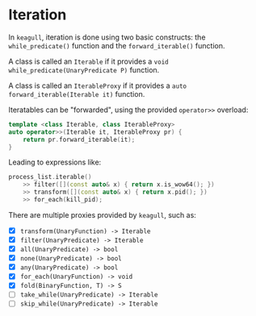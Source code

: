 # Iteration

In `keagull`, iteration is done using two basic constructs: the `while_predicate()` function and the `forward_iterable()` function.

A class is called an `Iterable` if it provides a `void while_predicate(UnaryPredicate P)` function.

A class is called an `IterableProxy` if it provides a `auto forward_iterable(Iterable it)` function.

Iteratables can be "forwarded", using the provided `operator>>` overload:

```cpp
template <class Iterable, class IterableProxy>
auto operator>>(Iterable it, IterableProxy pr) {
    return pr.forward_iterable(it);
}
```

Leading to expressions like:

```cpp
process_list.iterable()
    >> filter([](const auto& x) { return x.is_wow64(); })
    >> transform([](const auto& x) { return x.pid(); })
    >> for_each(kill_pid);
```

There are multiple proxies provided by `keagull`, such as:

* [X] `transform(UnaryFunction) -> Iterable`
* [X] `filter(UnaryPredicate) -> Iterable`
* [X] `all(UnaryPredicate) -> bool`
* [X] `none(UnaryPredicate) -> bool`
* [X] `any(UnaryPredicate) -> bool`
* [X] `for_each(UnaryFunction) -> void`
* [X] `fold(BinaryFunction, T) -> S`
* [ ] `take_while(UnaryPredicate) -> Iterable`
* [ ] `skip_while(UnaryPredicate) -> Iterable`
